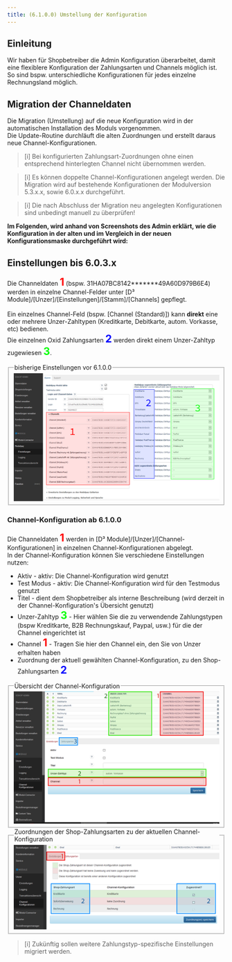 ```yaml
---
title: (6.1.0.0) Umstellung der Konfiguration
---
```

## Einleitung
Wir haben für Shopbetreiber die Admin Konfiguration überarbeitet, damit eine flexiblere Konfiguration der Zahlungsarten und Channels möglich ist.  
So sind bspw. unterschiedliche Konfigurationen für jedes einzelne Rechnungsland möglich.
## Migration der Channeldaten  
Die Migration (Umstellung) auf die neue Konfiguration wird in der automatischen Installation des Moduls vorgenommen.  
Die Update-Routine durchläuft die alten Zuordnungen und erstellt daraus neue Channel-Konfigurationen.  

> [i] Bei konfigurierten Zahlungsart-Zuordnungen ohne einen entsprechend hinterlegten Channel nicht übernommen werden.  

> [i] Es können doppelte Channel-Konfigurationen angelegt werden. Die Migration wird auf bestehende Konfigurationen der Modulversion 5.3.x.x, sowie 6.0.x.x durchgeführt.  

> [i] Die nach Abschluss der Migration neu angelegten Konfigurationen sind unbedingt manuell zu überprüfen!  

**Im Folgenden, wird anhand von Screenshots des Admin erklärt, wie die Konfiguration in der alten und im Vergleich in der neuen Konfigurationsmaske durchgeführt wird:**

## Einstellungen bis 6.0.3.x
Die Channeldaten <strong style="color:#F00; font-size: 24px;">1</strong> (bspw. 31HA07BC8142*******49A60D979B6E4) werden 
in einzelne Channel-Felder unter [D³ Module]/[Unzer]/[Einstellungen]/[Stamm]/[Channels] gepflegt.<br>  
Ein einzelnes Channel-Feld (bspw. [Channel (Standard)]) kann **direkt** eine oder mehrere Unzer-Zahltypen (Kreditkarte, Debitkarte, autom. Vorkasse, etc) bedienen.<br>
Die einzelnen Oxid Zahlungsarten <strong style="color:#00F; font-size: 24px;">2</strong> werden direkt einem Unzer-Zahltyp zugewiesen <strong style="color:#0f0; font-size: 24px;">3</strong>.
<fieldset>
  <legend>bisherige Einstellungen vor 6.1.0.0</legend>
  <img style="float: left" src="../img/heidelpay_old_channel_configuration.png" alt="bisherige Einstellungen vor 6.1.0.0">
</fieldset>

### Channel-Konfiguration ab 6.1.0.0
Die Channeldaten <strong style="color:#F00; font-size: 24px;">1</strong> werden in [D³ Module]/[Unzer]/[Channel-Konfigurationen] in einzelnen Channel-Konfigurationen abgelegt.  
In der Channel-Konfiguration können Sie verschiedene Einstellungen nutzen:
- Aktiv - aktiv: Die Channel-Konfiguration wird genutzt
- Test Modus - aktiv: Die Channel-Konfiguration wird für den Testmodus genutzt
- Titel - dient dem Shopbetreiber als interne Beschreibung (wird derzeit in der Channel-Konfiguration's Übersicht genutzt)
- Unzer-Zahltyp <strong style="color:#0f0; font-size: 24px;">3</strong> - Hier wählen Sie die zu verwendende Zahlungstypen (bspw Kreditkarte, B2B Rechnungskauf, Paypal, usw.) für die der Channel eingerichtet ist 
- Channel <strong style="color:#F00; font-size: 24px;">1</strong> - Tragen Sie hier den Channel ein, den Sie von Unzer erhalten haben
- Zuordnung der aktuell gewählten Channel-Konfiguration, zu den Shop-Zahlungsarten <strong style="color:#00F; font-size: 24px;">2</strong>

<fieldset>
  <legend>Übersicht der Channel-Konfiguration</legend>
  <img style="float: left" src="../img/unzer_new_channel_configuration_loaded.png" alt="Übersicht der Channel-Konfiguration">
</fieldset>
<fieldset>
  <legend>Zuordnungen der Shop-Zahlungsarten zu der aktuellen Channel-Konfiguration</legend>
  <img style="float: left" src="../img/unzer_new_channel_configuration_payments.png" alt="Zuordnungen der Shop-Zahlungsarten zu der aktuellen Channel-Konfiguration"> 
</fieldset>

> [i] Zukünftig sollen weitere Zahlungstyp-spezifische Einstellungen migriert werden.
